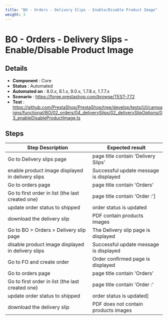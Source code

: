 ```yaml
---
title: "BO - Orders - Delivery Slips - Enable/Disable Product Image"
weight: 3
---
```


# BO - Orders - Delivery Slips - Enable/Disable Product Image
## Details
* **Component** : Core
* **Status** : Automated
* **Automated on** : 8.0.x, 8.1.x, 9.0.x, 1.7.8.x, 1.7.7.x
* **Scenario** : https://forge.prestashop.com/browse/TEST-772
* **Test** : https://github.com/PrestaShop/PrestaShop/tree/develop/tests/UI/campaigns/functional/BO/02_orders/04_deliverySlips/02_deliverySlipOptions/03_enableDisableProductImage.ts

## Steps
| Step Description | Expected result |
| ----- | ----- |
| Go to Delivery slips page | page title contain 'Delivery Slips' |
| enable product image displayed in delivery slips | Successful update message is displayed |
| Go to orders page | page title contain 'Orders' |
| Go to first order in list (the last created one) | page title contain 'Order :'] |
| update order status to shipped | order status is updated |
| download the delivery slip | PDF contain products images |
| Go to BO > Orders > Delivery slip page | The Delivery slip page is displayed |
| disable product image displayed in delivery slips | Successful update message is displayed |
| Go to FO and create order | Order confirmed page is displayed |
| Go to orders page | page title contain 'Orders' |
| Go to first order in list (the last created one) | page title contain 'Order :' |
| update order status to shipped | order status is updated] |
| download the delivery slip | PDF does not contain products images |